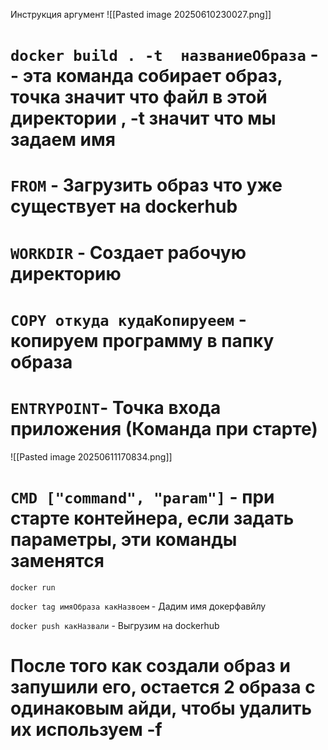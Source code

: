 Инструкция аргумент
![[Pasted image 20250610230027.png]]



# `docker build . -t  названиеОбраза` -- эта команда собирает образ, точка значит что файл в этой директории ,   -t значит что мы задаем имя



# `FROM` - Загрузить образ что уже существует на dockerhub

# `WORKDIR` - Создает рабочую директорию

# `COPY откуда кудаКопируеем` - копируем программу в папку образа

# `ENTRYPOINT`- Точка входа приложения (Команда при старте)
![[Pasted image 20250611170834.png]]

# `CMD ["command", "param"]` - при  старте контейнера, если задать параметры, эти команды заменятся



`docker run`

`docker tag имяОбраза какНазвоем`   - Дадим имя докерфавйлу


`docker push какНазвали`                 - Выгрузим на dockerhub




# После того как создали образ и  запушили его, остается 2 образа с одинаковым айди, чтобы удалить их используем -f





















